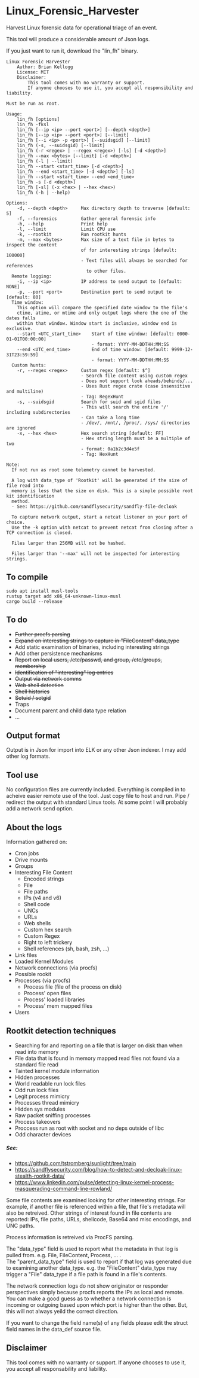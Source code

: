 # Linux_Forensic_Harvester
Harvest Linux forensic data for operational triage of an event.

This tool will produce a considerable amount of Json logs.

If you just want to run it, download the "lin_fh" binary.

```
Linux Forensic Harvester
    Author: Brian Kellogg
    License: MIT
    Disclaimer: 
        This tool comes with no warranty or support. 
        If anyone chooses to use it, you accept all responsibility and liability.

Must be run as root.

Usage:
    lin_fh [options]
    lin_fh -fksl
    lin_fh [--ip <ip> --port <port>] [--depth <depth>]
    lin_fh [--ip <ip> --port <port>] [--limit]
    lin_fh [--i <ip> -p <port>] [--suidsgid] [--limit]
    lin_fh (-s, --suidsgid) [--limit]
    lin_fh (-r <regex> | --regex <regex>) [-ls] [-d <depth>]
    lin_fh --max <bytes> [--limit] [-d <depth>]
    lin_fh (-l | --limit)
    lin_fh --start <start_time> [-d <depth>]
    lin_fh --end <start_time> [-d <depth>] [-ls]
    lin_fh --start <start_time> --end <end_time>
    lin_fh -s [-d <depth>]
    lin_fh [-sl] (-x <hex> | --hex <hex>)
    lin_fh (-h | --help)

Options:
    -d, --depth <depth>     Max directory depth to traverse [default: 5]
    -f, --forensics         Gather general forensic info
    -h, --help              Print help
    -l, --limit             Limit CPU use
    -k, --rootkit           Run rootkit hunts
    -m, --max <bytes>       Max size of a text file in bytes to inspect the content
                            of for interesting strings [default: 100000]
                            - Text files will always be searched for references
                              to other files.
  Remote logging:
    -i, --ip <ip>           IP address to send output to [default: NONE]
    -p, --port <port>       Destination port to send output to [default: 80]
  Time window:
    This option will compare the specified date window to the file's 
    ctime, atime, or mtime and only output logs where the one of the dates falls 
    within that window. Window start is inclusive, window end is exclusive.
    --start <UTC_start_time>    Start of time window: [default: 0000-01-01T00:00:00]
                                - format: YYYY-MM-DDTHH:MM:SS
    --end <UTC_end_time>        End of time window: [default: 9999-12-31T23:59:59]
                                - format: YYYY-MM-DDTHH:MM:SS
  Custom hunts:
    -r, --regex <regex>     Custom regex [default: $^]
                            - Search file content using custom regex
                            - Does not support look aheads/behinds/...
                            - Uses Rust regex crate (case insensitive and multiline)
                            - Tag: RegexHunt
    -s, --suidsgid          Search for suid and sgid files
                            - This will search the entire '/' including subdirectories
                            - Can take a long time
                            - /dev/, /mnt/, /proc/, /sys/ directories are ignored
    -x, --hex <hex>         Hex search string [default: FF]
                            - Hex string length must be a multiple of two
                            - format: 0a1b2c3d4e5f
                            - Tag: HexHunt

Note:
  If not run as root some telemetry cannot be harvested.

  A log with data_type of 'Rootkit' will be generated if the size of file read into
  memory is less that the size on disk. This is a simple possible root kit identification
  method.
  - See: https://github.com/sandflysecurity/sandfly-file-decloak
  
  To capture network output, start a netcat listener on your port of choice.
  Use the -k option with netcat to prevent netcat from closing after a TCP connection is closed.

  Files larger than 256MB will not be hashed.

  Files larger than '--max' will not be inspected for interesting strings.
```

## To compile
```
sudo apt install musl-tools
rustup target add x86_64-unknown-linux-musl
cargo build --release
```

## To do
* ~~Further procfs parsing~~
* ~~Expand on interesting strings to capture in "FileContent" data_type~~
* Add static examination of binaries, including interesting strings
* Add other persistence mechanisms
* ~~Report on local users, /etc/passwd, and group, /etc/groups, membership~~
* ~~Identification of "interesting" log entries~~
* ~~Output via network comms~~
* ~~Web shell detection~~
* ~~Shell histories~~
* ~~Setuid / setgid~~
* Traps
* Document parent and child data type relation
* ...

## Output format
Output is in Json for import into ELK or any other Json indexer. I may add other log formats.

## Tool use
No configuration files are currently included. Everything is compiled in to acheive easier remote use of the tool. Just copy file to host and run. Pipe / redirect the output with standard Linux tools. At some point I will probably add a network send option.

## About the logs
Information gathered on:
- Cron jobs
- Drive mounts
- Groups
- Interesting File Content
  - Encoded strings
  - File
  - File paths
  - IPs (v4 and v6)
  - Shell code
  - UNCs
  - URLs
  - Web shells
  - Custom hex search
  - Custom Regex
  - Right to left trickery
  - Shell references (sh, bash, zsh, ...)
- Link files
- Loaded Kernel Modules
- Network connections (via procfs)
- Possible rookit
- Processes (via procfs)
  - Process file (file of the process on disk)
  - Process' open files
  - Process' loaded libraries
  - Process' mem mapped files
- Users

## Rootkit detection techniques
- Searching for and reporting on a file that is larger on disk than when read into memory
- File data that is found in memory mapped read files not found via a standard file read
- Tainted kernel module information
- Hidden processes
- World readable run lock files
- Odd run lock files
- Legit process mimicry
- Processes thread mimicry
- Hidden sys modules
- Raw packet sniffing processes
- Process takeovers
- Proccess run as root with socket and no deps outside of libc
- Odd character devices
##### See:
- https://github.com/tstromberg/sunlight/tree/main
- https://sandflysecurity.com/blog/how-to-detect-and-decloak-linux-stealth-rootkit-data/
- https://www.linkedin.com/pulse/detecting-linux-kernel-process-masquerading-command-line-rowland/


Some file contents are examined looking for other interesting strings. For example, if another file is referenced within a file, that file's metadata will also be retreived. Other strings of interest found in file contents are reported: IPs, file paths, URLs, shellcode, Base64 and misc encodings, and UNC paths.  
  
Process information is retreived via ProcFS parsing.  
  
The "data_type" field is used to report what the metadata in that log is pulled from. e.g. File, FileContent, Process, ... .  
The "parent_data_type" field is used to report if that log was generated due to examining another data_type. e.g. the "FileContent" data_type may trigger a "File" data_type if a file path is found in a file's contents.

The network connection logs do not show originator or responder perspectives simply because procfs reports the IPs as local and remote. You can make a good guess as to whether a network connection is incoming or outgoing based upon which port is higher than the other. But, this will not always yeild the correct direction.

If you want to change the field name(s) of any fields please edit the struct field names in the data_def source file.

## Disclaimer
This tool comes with no warranty or support. If anyone chooses to use it, you accept all responsability and liability.
